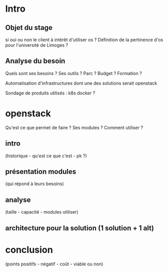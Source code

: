 # Intro

## Objet du stage
si oui ou non le client à intérêt d'utiliser os ? Définition de la pertinence d'os pour l'université de Limoges ?

## Analyse du besoin
Quels sont ses besoins ? Ses outils ? Parc ? Budget ? Formation ?

Automatisation d'infrastructures dont une des solutions serait openstack

Sondage de produits utilisés : k8s docker ?

# openstack

Qu'est ce que permet de faire ?
Ses modules ? Comment utiliser ?

## intro
(historique - qu'est ce que c'est - pk ?)

## présentation modules
(qui répond à leurs besoins)

## analyse
(taille - capacité - modules utiliser)

## architecture pour la solution (1 solution + 1 alt)

# conclusion
(points positifs - négatif - coût - viable ou non)
